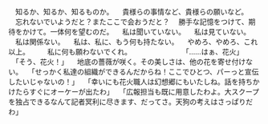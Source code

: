 　知るか、知るか、知るものか。
　貴様らの事情など、貴様らの願いなど。
　忘れないでいようだと？またここで会おうだと？
　勝手な記憶をつけて、期待をかけて。一体何を望むのだ。
　私は聞いていない。
　私は見ていない。
　私は関係ない。
　私は、私に、もう何も持たない。
　やめろ、やめろ、これ以上。
　
　私に何も願わないでくれ。
　
　
　
　
　
　「……はぁ、花火」
　「そう、花火！」
　地底の薔薇が咲く。その美しさは、他の花を寄せ付けない。
　「せっかく私達の組織ができるんだからね！ここでひとつ、パーっと宣伝したいじゃないの！」
　「幸いにも花火職人は幻想郷にもいたしね。話を持ちかけたらすぐにオーケーが出たわ」
　「広報担当も既に用意したわよ。大スクープを独占できるなんて記者冥利に尽きます、だってさ。天狗の考えはさっぱりだわ」
　
　